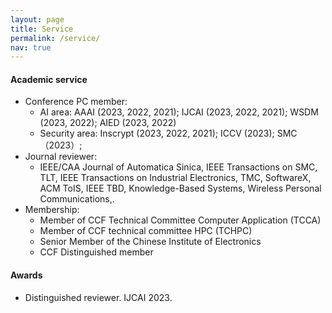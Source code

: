 ```yaml
---
layout: page
title: Service
permalink: /service/
nav: true
---
```


#### Academic service

- Conference PC member: 
  - AI area: AAAI (2023, 2022, 2021); IJCAI (2023, 2022, 2021); WSDM (2023, 2022); AIED (2023, 2022)
  - Security area: Inscrypt (2023, 2022, 2021); ICCV (2023); SMC（2023）; 
- Journal reviewer: 
  - IEEE/CAA Journal of Automatica Sinica, IEEE Transactions on SMC, TLT, IEEE Transactions on Industrial Electronics, TMC, SoftwareX, ACM ToIS, IEEE TBD, Knowledge-Based Systems, Wireless Personal Communications,.
- Membership: 
  - Member of CCF Technical Committee Computer Application (TCCA)
  - Member of CCF technical committee HPC (TCHPC)
  - Senior Member of the Chinese Institute of Electronics
  - CCF Distinguished member



#### Awards

- Distinguished reviewer. IJCAI 2023.

